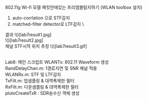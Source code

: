 802.11g Wi-fi 모델 패킷안에있는 프리엠블탐지하기 (WLAN toolbox 설치) 
1. auto-corrlation 으로 STF감지 
2. matched-filter detector로 LTF감지 \

결과
!()[lab7result1.jpg] \
!()[lab7result2.jpg] \
채널 STF시작 위치 추정
!()[lab7result3.gif]


\
Lab8: 메인 스크립트 
WLANTx:  802.11 Waveform 생성 \
RandDelayChan.m: 1경로지연 및 SNR 채널 적용 \
WLANRx.m:  STF 및 LTF감지 \
TxFilt.m: 업샘플링  & 대역폭제한 필터 \
RxFilt.m: 다운샘플링 & 대역폭제한 필터 \
plutoCreateTxR  : SDR송수신 객체 생성 

